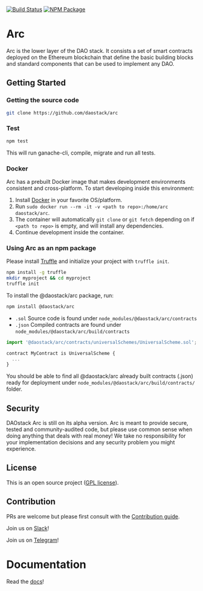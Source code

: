 [![Build Status](https://travis-ci.org/daostack/arc.svg?branch=master)](https://travis-ci.org/daostack/arc)
[![NPM Package](https://img.shields.io/npm/v/@daostack/arc.svg?style=flat-square)](https://www.npmjs.org/package/@daostack/arc)
# Arc

Arc is the lower layer of the DAO stack. It consists a set of smart contracts deployed on the Ethereum blockchain that define the basic building blocks and standard components that can be used to implement any DAO.

## Getting Started

### Getting the source code

```sh
git clone https://github.com/daostack/arc
```

### Test
```sh
npm test
```
This will run ganache-cli, compile, migrate and run all tests.

### Docker
Arc has a prebuilt Docker image that makes development environments consistent and cross-platform.
To start developing inside this environment:

1. Install [Docker](https://www.docker.com/community-edition#/download) in your favorite OS/platform.
2. Run `sudo docker run --rm -it -v <path to repo>:/home/arc daostack/arc`.
2. The container will automatically `git clone` or `git fetch` depending on if `<path to repo>` is empty, and will install any dependencies.
3. Continue development inside the container.

### Using Arc as an npm package

Please install [Truffle](https://github.com/ConsenSys/truffle) and initialize your project with `truffle init`.

```sh
npm install -g truffle
mkdir myproject && cd myproject
truffle init
```
To install the @daostack/arc package, run:
```sh
npm install @daostack/arc
```

- `.sol` Source code is found under `node_modules/@daostack/arc/contracts`
- `.json` Compiled contracts are found under `node_modules/@daostack/arc/build/contracts`

```js
import '@daostack/arc/contracts/universalSchemes/UniversalScheme.sol';

contract MyContract is UniversalScheme {
  ...
}
```

You should be able to find all @daostack/arc already built contracts (<contract>.json) ready for deployment under `node_modules/@daostack/arc/build/contracts/` folder.

## Security
DAOstack Arc is still on its alpha version.
Arc is meant to provide secure, tested and community-audited code, but please use common sense when doing anything that deals with real money! We take no responsibility for your implementation decisions and any security problem you might experience.

## License

This is an open source project ([GPL license](https://github.com/daostack/arc/blob/master/LICENSE)).

## Contribution

PRs are welcome but please first consult with the [Contribution guide](https://github.com/daostack/arc/blob/master/CONTRIBUTING.md).

Join us on [Slack](https://daostack.slack.com/)!

Join us on [Telegram](https://t.me/daostackcommunity)!

# Documentation

Read the [docs](https://daostack.github.io/arc/README)!
